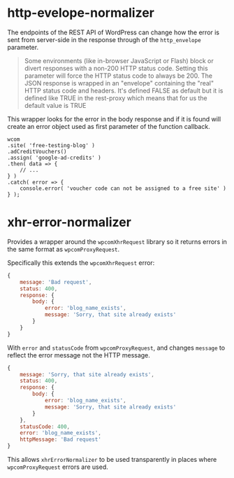http-evelope-normalizer
=======================

The endpoints of the REST API of WordPress can change how the error is sent from server-side in the response through of the `http_envelope` parameter.

> Some environments (like in-browser JavaScript or Flash) block or divert responses with a non-200 HTTP status code. Setting this parameter will force the HTTP status code to always be 200. The JSON response is wrapped in an "envelope" containing the "real" HTTP status code and headers.
> It's defined FALSE as default but it is defined like TRUE in the rest-proxy which means that for us the default value is TRUE

This wrapper looks for the error in the body response and if it is found will
create an error object used as first parameter of the function callback.


```es6
wcom
.site( 'free-testing-blog' )
.adCreditVouchers()
.assign( 'google-ad-credits' )
.then( data => {
	// ...
} )
.catch( error => {
	console.error( 'voucher code can not be assigned to a free site' )
} );
```


xhr-error-normalizer
====================

Provides a wrapper around the `wpcomXhrRequest` library so it returns errors in the same format as `wpcomProxyRequest`.

Specifically this extends the `wpcomXhrRequest` error:

```js
{
	message: 'Bad request',
	status: 400,
	response: {
		body: {
			error: 'blog_name_exists',
			message: 'Sorry, that site already exists'
		}
	}
}
```

With `error` and `statusCode` from `wpcomProxyRequest`, and changes `message` to reflect the error message not the HTTP message.

```js
{
	message: 'Sorry, that site already exists',
	status: 400,
	response: {
		body: {
			error: 'blog_name_exists',
			message: 'Sorry, that site already exists'
		}
	},
	statusCode: 400,
	error: 'blog_name_exists',
	httpMessage: 'Bad request'
}
```

This allows `xhrErrorNormalizer` to be used transparently in places where `wpcomProxyRequest` errors are used.
